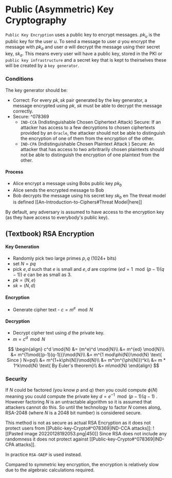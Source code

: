 # Public (Asymmetric) Key Cryptography
`Public Key Encryption` uses a public key to encrypt messages. $pk_u$  is the public key for the user $u$. To send a message to user $a$ you encrypt the message with $pk_a$ and user $a$ will decrypt the message using their secret key, $sk_a$. This means every user will have a public key, stored in the PKI or `public key infrastructure` and a secret key that is kept to theirselves these will be created by a `key generator`.


### Conditions
The key generator should be:
* Correct: For every $pk, sk$ pair generated by the key generator, a message encrypted using $pk$, $sk$ must be able to decrypt the message correctly. 
* Secure: ^078369
	* `IND-CCA` (Indistinguishable Chosen Ciphertext Attack) Secure: If an attacker has access to a few decryptions to chosen ciphertexts provided by an `Oracle`, the attacker should not be able to distinguish the encryption of one of them from the encryption of the other.
	* `IND-CPA` (Indistinguishable Chosen Plaintext Attack ) Secure: An attacker that has access to two arbritrarily chosen plaintexts should not be able to distinguish the encryption of one plaintext from the other.

#### Process
* Alice encrypt a message using Bobs public key $pk_b$
* Alice sends the encrypted message to Bob
* Bob decrypts the message using his secret key $sk_b$
en 
The threat model is defined [[An-Introduction-to-Ciphers#Threat Model|here]]

By default, any adversary is assumed to have access to the encryption key (as they have access to everybody's public key).

## (Textbook) RSA Encryption
#### Key Generation
* Randomly pick two large primes $p,q$ ($1024+$ bits)
* set $N = pq$
* pick $e,d$ such that $e$ is small and $e,d$ are coprime ($ed=1\mod{(p-1)(q-1)}$) $e$ can be as small as 3.
* $pk = (N,e)$
* $sk=(N,d)$
#### Encryption
* Generate cipher text - $c = m^e \mod{N}$ 

#### Decryption
* Decrypt cipher text using $d$ the private key.
*  $m = c^d \mod{N}$

$$
\begin{align}
c^d \mod{N} &= (m^e)^d \mod{N}\\
&= m^{ed} \mod{N}\\
&= m^{1\mod{(p-1)(q-1)}}\mod{N}\\
&= m^{1 mod\phi(N)}\mod{N} \text{ Since } N=pq\\
&= m^{1+k\phi(N)}\mod{N}\\
&= m*(m^{\phi(N)})^k\\
&= m * 1^k\mod{N} \text{ By Euler's theorem}\\
&= m\mod{N}
\end{align}
$$

### Security 
If $N$ could be factored (you know $p$ and $q$) then you could compute $\phi({N})$ meaning you could compute  the private key $d = e^{-1}\mod{(p-1)(q-1)}$ . However factoring $N$ is an untractable algorithm so it is assumed that attackers cannot do this. So until the technology to factor $N$ comes along, RSA-2048 (where $N$ is a 2048 bit number) is considered secure.

This method is not as secure as actual RSA Encryption as it does not protect users from [[Public-key-Crypto#^078369|IND-CCA attacks]]:
![[Pasted image 20220128192053.png|450]]
Since RSA does not include any randomness it does not protect against [[Public-key-Crypto#^078369|IND-CPA attacks]].

In practice `RSA-OAEP` is used instead.

Compared to symmetric key encryption, the encryption is relatively slow due to the algebraic calculations required.